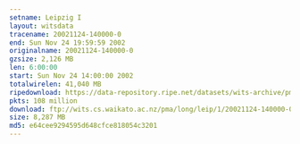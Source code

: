 ```yaml
---
setname: Leipzig I
layout: witsdata
tracename: 20021124-140000-0
end: Sun Nov 24 19:59:59 2002
originalname: 20021124-140000-0
gzsize: 2,126 MB
len: 6:00:00
start: Sun Nov 24 14:00:00 2002
totalwirelen: 41,040 MB
ripedownload: https://data-repository.ripe.net/datasets/wits-archive/pma/long/leip/1/20021124-140000-0.gz
pkts: 108 million
download: ftp://wits.cs.waikato.ac.nz/pma/long/leip/1/20021124-140000-0.gz
size: 8,287 MB
md5: e64cee9294595d648cfce818054c3201
---
```

